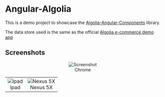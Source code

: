 # Angular-Algolia

This is a demo project to showcase the [Algolia-Angular-Components](https://github.com/tagazok/algolia-angular-components) library.

The data store used is the same as the official <a href="https://community.algolia.com/instantsearch.js/examples/e-commerce/">Algolia e-commerce demo app</a>  

## Screenshots

<div align="center">
  <img src="http://oleplus.free.fr/screenshots/algolia-computer-full.png" alt="Screenshot" /><br />
  Chrome
  <table>
    <tr>
      <td align="center">
        <img src="http://oleplus.free.fr/screenshots/algolia-ipad.png" alt="Ipad" /><br /> Ipad
      </td>
      <td align="center">
        <img src="http://oleplus.free.fr/screenshots/algolia-android.png" alt="Nexus 5X" /><br /> Nexus 5X
      </td>
    </tr>
  </table>
</div>